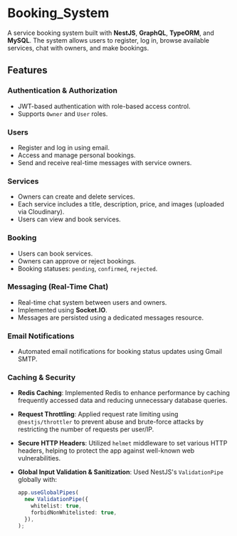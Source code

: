 # Booking_System

A service booking system built with **NestJS**, **GraphQL**, **TypeORM**, and **MySQL**. The system allows users to register, log in, browse available services, chat with owners, and make bookings.

## Features

### Authentication & Authorization

- JWT-based authentication with role-based access control.
- Supports `Owner` and `User` roles.

### Users

- Register and log in using email.
- Access and manage personal bookings.
- Send and receive real-time messages with service owners.

### Services

- Owners can create and delete services.
- Each service includes a title, description, price, and images (uploaded via Cloudinary).
- Users can view and book services.

### Booking

- Users can book services.
- Owners can approve or reject bookings.
- Booking statuses: `pending`, `confirmed`, `rejected`.

### Messaging (Real-Time Chat)

- Real-time chat system between users and owners.
- Implemented using **Socket.IO**.
- Messages are persisted using a dedicated messages resource.

### Email Notifications

- Automated email notifications for booking status updates using Gmail SMTP.

### Caching & Security

- **Redis Caching**: Implemented Redis to enhance performance by caching frequently accessed data and reducing unnecessary database queries.
- **Request Throttling**: Applied request rate limiting using `@nestjs/throttler` to prevent abuse and brute-force attacks by restricting the number of requests per user/IP.
- **Secure HTTP Headers**: Utilized `helmet` middleware to set various HTTP headers, helping to protect the app against well-known web vulnerabilities.
- **Global Input Validation & Sanitization**: Used NestJS's `ValidationPipe` globally with:

  ```ts
  app.useGlobalPipes(
    new ValidationPipe({
      whitelist: true,
      forbidNonWhitelisted: true,
    }),
  );
